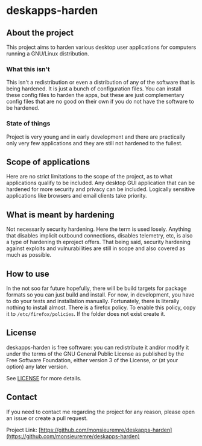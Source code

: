 # deskapps-harden
## About the project
This project aims to harden various desktop user applications for computers running a GNU/Linux distribution.

### What this isn't
This isn't a redistribution or even a distribution of any of the software that is being hardened. It is just a bunch of configuration files. You can install these config files to harden the apps, but these are just complementary config files that are no good on their own if you do not have the software to be hardened.

### State of things
Project is very young and in early development and there are practically only very few applications and they are still not hardened to the fullest.

## Scope of applications
Here are no strict limitations to the scope of the project, as to what applications qualify to be included. Any desktop GUI application that can be hardened for more security and privacy can be included. Logically sensitive applications like browsers and email clients take priority.

## What is meant by hardening
Not necessarily security hardening. Here the term is used losely. Anything that disables implicit outbound connections, disables telemetry, etc, is also a type of hardening th eproject offers. That being said, security hardening against exploits and vulnurabilities are still in scope and also covered as much as possible.

## How to use
In the not soo far future hopefully, there will be build targets for package formats so you can just build and install. For now, in development, you have to do your tests and installation manually. Fortunately, there is literally nothing to install almost. There is a firefox policy. To enable this policy, copy it to ```/etc/firefox/policies```. If the folder does not exist create it.

## License
deskapps-harden is free software: you can redistribute it and/or modify it under the terms of the GNU General Public License as published by the Free Software Foundation, either version 3 of the License, or (at your option) any later version. 

See [LICENSE](LICENSE) for more details.

## Contact

If you need to contact me regarding the project for any reason, please open an issue or create a pull request.

Project Link: [https://github.com/monsieuremre/deskapps-harden](https://github.com/monsieuremre/deskapps-harden)
